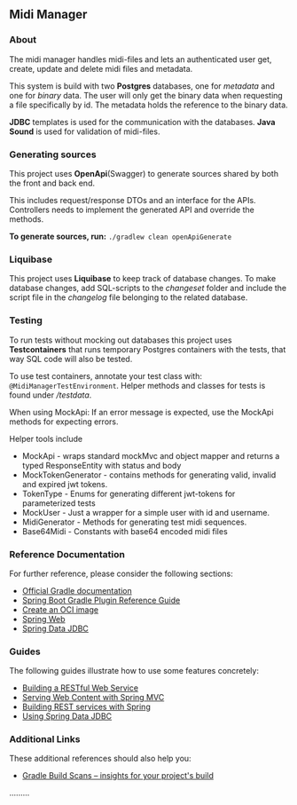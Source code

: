 ## Midi Manager

### About

The midi manager handles midi-files and lets an authenticated user get, create, update 
and delete midi files and metadata. 

This system is build with two **Postgres** databases, one for _metadata_ and one for _binary_ data.
The user will only get the binary data when requesting a file specifically by id. The metadata holds the reference to the binary data.

**JDBC** templates is used for the communication with the databases.
**Java Sound** is used for validation of midi-files.

### Generating sources

This project uses **OpenApi**(Swagger) to generate sources shared by both the front and back end. 

This includes request/response DTOs and an interface for the APIs. Controllers needs to implement the generated API and override the methods. 

**To generate sources, run:** `./gradlew clean openApiGenerate`

### Liquibase

This project uses **Liquibase** to keep track of database changes.
To make database changes, add SQL-scripts to the _changeset_ folder and include the script file in the _changelog_ file belonging to 
the related database.

### Testing

To run tests without mocking out databases this project uses **Testcontainers** that runs temporary Postgres containers
with the tests, that way SQL code will also be tested. 

To use test containers, annotate your test class with: `@MidiManagerTestEnvironment`.
Helper methods and classes for tests is found under _/testdata_.

When using MockApi: If an error message is expected, use the MockApi methods for expecting errors.

Helper tools include
* MockApi - wraps standard mockMvc and object mapper and returns a typed ResponseEntity with status and body
* MockTokenGenerator - contains methods for generating valid, invalid and expired jwt tokens.
* TokenType - Enums for generating different jwt-tokens for parameterized tests
* MockUser - Just a wrapper for a simple user with id and username.
* MidiGenerator - Methods for generating test midi sequences.
* Base64Midi - Constants with base64 encoded midi files

### Reference Documentation

For further reference, please consider the following sections:

* [Official Gradle documentation](https://docs.gradle.org)
* [Spring Boot Gradle Plugin Reference Guide](https://docs.spring.io/spring-boot/docs/3.2.1/gradle-plugin/reference/html/)
* [Create an OCI image](https://docs.spring.io/spring-boot/docs/3.2.1/gradle-plugin/reference/html/#build-image)
* [Spring Web](https://docs.spring.io/spring-boot/docs/3.2.1/reference/htmlsingle/index.html#web)
* [Spring Data JDBC](https://docs.spring.io/spring-boot/docs/3.2.1/reference/htmlsingle/index.html#data.sql.jdbc)

### Guides

The following guides illustrate how to use some features concretely:

* [Building a RESTful Web Service](https://spring.io/guides/gs/rest-service/)
* [Serving Web Content with Spring MVC](https://spring.io/guides/gs/serving-web-content/)
* [Building REST services with Spring](https://spring.io/guides/tutorials/rest/)
* [Using Spring Data JDBC](https://github.com/spring-projects/spring-data-examples/tree/master/jdbc/basics)

### Additional Links

These additional references should also help you:

* [Gradle Build Scans – insights for your project's build](https://scans.gradle.com#gradle)

.........
